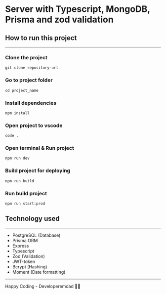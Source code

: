 # Server with Typescript, MongoDB, Prisma and zod validation

## How to run this project

---

### Clone the project

    git clone repository-url

### Go to project folder

    cd project_name

### Install dependencies

    npm install

### Open project to vscode

    code .

### Open terminal & Run project

    npm run dev

### Build project for deploying

    npm run build

### Run build project

    npm run start:prod

## Technology used

---

- PostgreSQL (Database)
- Prisma ORM
- Express
- Typescript
- Zod (Validation)
- JWT-token
- Bcrypt (Hashing)
- Moment (Date formatting)

---

Happy Coding - Developeremdad 🧑‍💻
